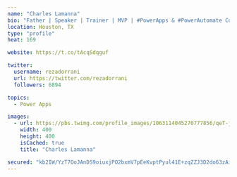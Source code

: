 ```yaml
---
name: "Charles Lamanna"
bio: "Father | Speaker | Trainer | MVP | #PowerApps & #PowerAutomate Community Super User | YouTuber Right-pointing triangle http://youtube.com/c/rezadorrani | Learn - Share - Clockwise rightwards and leftwards open circle arrows"
location: Houston, TX
type: "profile"
heat: 169

website: https://t.co/tAcqSdqguf

twitter:
  username: rezadorrani
  url: https://twitter.com/rezadorrani
  followers: 6894

topics:
  - Power Apps

images:
  - url: https://pbs.twimg.com/profile_images/1063114045270777856/qeT-jpWr_400x400.jpg
    width: 400
    height: 400
    isCached: true
    title: "Charles Lamanna"

secured: "kb2IW/YzT7OoJAnDS9oiuxjPO2bxmV7pEeKvptPyul41E+zqZZJ3D2do63zAi1ApEHz3EZI/5yUlCcorOgqXy65FTqC890Eg4nNMKvI1DfUZxT/anuCNbrRGQSz9tWYwAxdUIOgYYN2XfUDxXOVCjAtPamKudknFPkZykHya7qcXbLqfNweudiiCgQ9xf6kE//P5JlnNI2G5KT03qJQv9RXeqv6YchlagurVpVx7qza8toXN93yL0hcontAwblzaQQJGqI4rsdBOg2JrBCS0ECIvPxMNuLivzYLeF+z5O5UmomwC71R04tfx+Flzi4bD1550Io23zFuBJf/uVQsoIjWc3orRn6+n3Ak8YgEb3l1vO2m5a8iyKGokgB6E3UQSRX8KsTRFGIDkMyIJKVmYYBhSlHg7wSxjNlht7SBR7hQ=;RTL9eOiAqgKrDxnk7HUsVg=="
---
```


